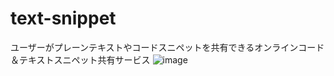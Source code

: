 # text-snippet
ユーザーがプレーンテキストやコードスニペットを共有できるオンラインコード＆テキストスニペット共有サービス
![image](https://github.com/KoshinHagimoto/text-snippet/assets/127278864/82cabcd8-5185-45ed-b2e6-ceca19787e85)

